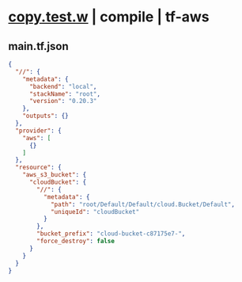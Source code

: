 # [copy.test.w](../../../../../../examples/tests/sdk_tests/bucket/copy.test.w) | compile | tf-aws

## main.tf.json
```json
{
  "//": {
    "metadata": {
      "backend": "local",
      "stackName": "root",
      "version": "0.20.3"
    },
    "outputs": {}
  },
  "provider": {
    "aws": [
      {}
    ]
  },
  "resource": {
    "aws_s3_bucket": {
      "cloudBucket": {
        "//": {
          "metadata": {
            "path": "root/Default/Default/cloud.Bucket/Default",
            "uniqueId": "cloudBucket"
          }
        },
        "bucket_prefix": "cloud-bucket-c87175e7-",
        "force_destroy": false
      }
    }
  }
}
```

